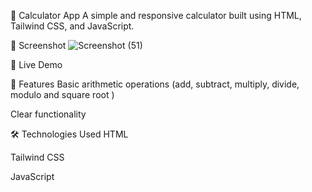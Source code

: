 🧮 Calculator App
A simple and responsive calculator built using HTML, Tailwind CSS, and JavaScript.

📸 Screenshot
![Screenshot (51)](https://github.com/user-attachments/assets/4ce08c0b-7840-4adf-9541-c1a70299c15e)




🔗 Live Demo

🚀 Features
Basic arithmetic operations (add, subtract, multiply, divide, modulo and square root )

Clear functionality

🛠️ Technologies Used
HTML

Tailwind CSS

JavaScript

